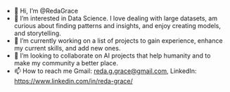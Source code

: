- 👋 Hi, I’m @RedaGrace 
- 👀 I’m interested in Data Science. I love dealing with large datasets, am curious about finding patterns and insights, and enjoy creating models, and storytelling.
- 🌱 I’m currently working on a list of projects to gain experience, enhance my current skills, and add new ones.
- 💞️ I’m looking to collaborate on AI projects that help humanity and to make my community a better place.
- 📫 How to reach me Gmail: reda.g.grace@gmail.com, LinkedIn: https://www.linkedin.com/in/reda-grace/

<!---
RedaGrace/RedaGrace is a ✨ special ✨ repository because its `README.md` (this file) appears on your GitHub profile.
You can click the Preview link to take a look at your changes.
--->
